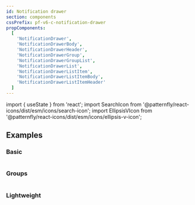 ```yaml
---
id: Notification drawer
section: components
cssPrefix: pf-v6-c-notification-drawer
propComponents:
  [
    'NotificationDrawer',
    'NotificationDrawerBody',
    'NotificationDrawerHeader',
    'NotificationDrawerGroup',
    'NotificationDrawerGroupList',
    'NotificationDrawerList',
    'NotificationDrawerListItem',
    'NotificationDrawerListItemBody',
    'NotificationDrawerListItemHeader'
  ]
---
```


import { useState } from 'react';
import SearchIcon from '@patternfly/react-icons/dist/esm/icons/search-icon';
import EllipsisVIcon from '@patternfly/react-icons/dist/esm/icons/ellipsis-v-icon';

## Examples

### Basic

```ts file="NotificationDrawerBasic.tsx"

```

### Groups

```ts file="NotificationDrawerGroups.tsx"

```

### Lightweight

```ts file="NotificationDrawerLightweight.tsx"

```
